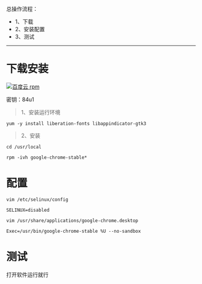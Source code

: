 总操作流程：
- 1、下载
- 2、安装配置
- 3、测试

***

# 下载安装


[![](https://img.shields.io/badge/百度云-rpm-green.svg "百度云 rpm")](https://pan.baidu.com/s/1jMTMf9sn9WtRwjoCGXXaEw)

密钥：84u1

>1、安装运行环境

```shell
yum -y install liberation-fonts libappindicator-gtk3
```

>2、安装

```shell
cd /usr/local

rpm -ivh google-chrome-stable*
```

# 配置

```shell
vim /etc/selinux/config
```

```shell
SELINUX=disabled
```

```shell
vim /usr/share/applications/google-chrome.desktop
```

```shell
Exec=/usr/bin/google-chrome-stable %U --no-sandbox
```
# 测试

打开软件运行就行
